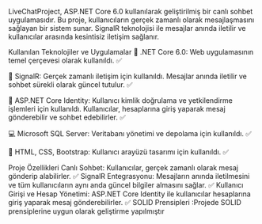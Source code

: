 LiveChatProject, ASP.NET Core 6.0 kullanılarak geliştirilmiş bir canlı sohbet uygulamasıdır. Bu proje, kullanıcıların gerçek zamanlı olarak mesajlaşmasını sağlayan bir sistem sunar. SignalR teknolojisi ile mesajlar anında iletilir ve kullanıcılar arasında kesintisiz iletişim sağlanır.

Kullanılan Teknolojiler ve Uygulamalar
🤖 .NET Core 6.0: Web uygulamasının temel çerçevesi olarak kullanıldı. ✅

🔄 SignalR: Gerçek zamanlı iletişim için kullanıldı. Mesajlar anında iletilir ve sohbet sürekli olarak güncel tutulur. ✅

🔐 ASP.NET Core Identity: Kullanıcı kimlik doğrulama ve yetkilendirme işlemleri için kullanıldı. Kullanıcılar, hesaplarına giriş yaparak mesaj gönderebilir ve sohbet edebilirler. ✅

💻 Microsoft SQL Server: Veritabanı yönetimi ve depolama için kullanıldı. ✅

🎨 HTML, CSS, Bootstrap: Kullanıcı arayüzü tasarımı için kullanıldı. ✅

Proje Özellikleri
Canlı Sohbet: Kullanıcılar, gerçek zamanlı olarak mesaj gönderip alabilirler. ✅
SignalR Entegrasyonu: Mesajların anında iletilmesini ve tüm kullanıcıların aynı anda güncel bilgiler almasını sağlar. ✅
Kullanıcı Girişi ve Hesap Yönetimi: ASP.NET Core Identity ile kullanıcılar hesaplarına giriş yaparak mesaj gönderebilirler. ✅
SOLID Prensipleri :Projede SOLID prensiplerine uygun olarak geliştirme yapılmıştır
